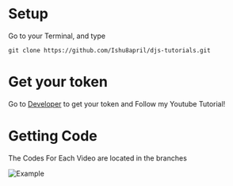 # Setup
Go to your Terminal, and type
```
git clone https://github.com/Ishu8april/djs-tutorials.git
```

# Get your token
Go to [Developer](https://discord.com/developers/applications) to get your token and Follow my Youtube Tutorial!

# Getting Code
The Codes For Each Video are located in the branches 

![Example](https://cdn.discordapp.com/attachments/844557838525399090/850259298319466516/unknown.png)

